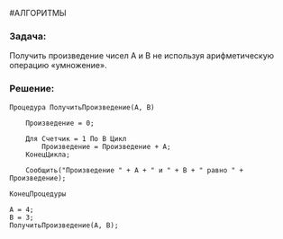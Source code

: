#АЛГОРИТМЫ 
### Задача:
Получить произведение чисел А и B не используя арифметическую операцию «умножение».
### Решение:
```bsl
Процедура ПолучитьПроизведение(А, B)

    Произведение = 0;
    
    Для Счетчик = 1 По B Цикл
        Произведение = Произведение + А;
    КонецЦикла;
    
    Сообщить("Произведение " + А + " и " + B + " равно " + Произведение);
	
КонецПроцедуры

А = 4;
B = 3;
ПолучитьПроизведение(А, B);
```